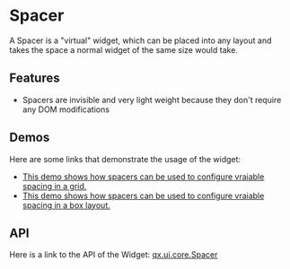 Spacer
======

A Spacer is a "virtual" widget, which can be placed into any layout and takes the space a normal widget of the same size would take.

Features
--------

-   Spacers are invisible and very light weight because they don't require any DOM modifications

Demos
-----

Here are some links that demonstrate the usage of the widget:

-   [This demo shows how spacers can be used to configure vraiable spacing in a grid.](apps://demobrowser/#layout~Spacer_Grid.html)
-   [This demo shows how spacers can be used to configure vraiable spacing in a box layout.](apps://demobrowser/#layout~Spacer_HBox.html)

API
---

Here is a link to the API of the Widget:
[qx.ui.core.Spacer](apps://apiviewer/#qx.ui.core.Spacer)
